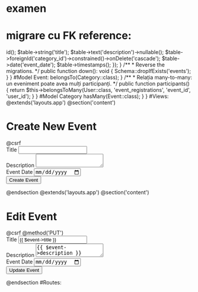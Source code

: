 # examen

# migrare cu FK reference: 
<?php

use Illuminate\Database\Migrations\Migration;
use Illuminate\Database\Schema\Blueprint;
use Illuminate\Support\Facades\Schema;

class CreateEventsTable extends Migration
{
    /**
     * Run the migrations.
     */
    public function up(): void
    {
        Schema::create('events', function (Blueprint $table) {
            $table->id();
            $table->string('title');
            $table->text('description')->nullable();
            $table->foreignId('category_id')->constrained()->onDelete('cascade');
            $table->date('event_date');
            $table->timestamps();
        });
    }

    /**
     * Reverse the migrations.
     */
    public function down(): void
    {
        Schema::dropIfExists('events');
    }
}



#Model Event: 

<?php
namespace App\Models;

use Illuminate\Database\Eloquent\Factories\HasFactory;
use Illuminate\Database\Eloquent\Model;

class Event extends Model
{
    use HasFactory;

    // Coloanele care pot fi completate în masă
    protected $fillable = [
        'title',
        'description',
        'category_id',
        'event_date',
    ];

    /**
     * Relația many-to-one: un eveniment aparține unei categorii.
     */
    public function category()
    {
        return $this->belongsTo(Category::class);
    }

    /**
     * Relația many-to-many: un eveniment poate avea mulți participanți.
     */
    public function participants()
    {
        return $this->belongsToMany(User::class, 'event_registrations', 'event_id', 'user_id');
    }
}


#Model Category

<?php

namespace App\Models;

use Illuminate\Database\Eloquent\Factories\HasFactory;
use Illuminate\Database\Eloquent\Model;

class Category extends Model
{
    use HasFactory;

    protected $fillable = [
        'name',
    ];

    /**
     * Relația one-to-many: o categorie poate avea mai multe evenimente.
     */
    public function events()
    {
        return $this->hasMany(Event::class);
    }
}


#Views:

@extends('layouts.app')

@section('content')
    <div class="container">
        <h1>Create New Event</h1>
        <form action="{{ route('events.store') }}" method="POST">
            @csrf
            <div class="mb-3">
                <label for="title" class="form-label">Title</label>
                <input type="text" class="form-control" id="title" name="title" required>
            </div>
            <div class="mb-3">
                <label for="description" class="form-label">Description</label>
                <textarea class="form-control" id="description" name="description"></textarea>
            </div>
            <div class="mb-3">
                <label for="event_date" class="form-label">Event Date</label>
                <input type="date" class="form-control" id="event_date" name="event_date" required>
            </div>
            <button type="submit" class="btn btn-primary">Create Event</button>
        </form>
    </div>
@endsection

@extends('layouts.app')

@section('content')
    <div class="container">
        <h1>Edit Event</h1>
        <form action="{{ route('events.update', $event->id) }}" method="POST">
            @csrf
            @method('PUT')
            <div class="mb-3">
                <label for="title" class="form-label">Title</label>
                <input type="text" class="form-control" id="title" name="title" value="{{ $event->title }}" required>
            </div>
            <div class="mb-3">
                <label for="description" class="form-label">Description</label>
                <textarea class="form-control" id="description" name="description">{{ $event->description }}</textarea>
            </div>
            <div class="mb-3">
                <label for="event_date" class="form-label">Event Date</label>
                <input type="date" class="form-control" id="event_date" name="event_date"
                    value="{{ $event->event_date }}" required>
            </div>
            <button type="submit" class="btn btn-primary">Update Event</button>
        </form>
    </div>
@endsection


#Routes:
<?php

use Illuminate\Support\Facades\Route;
use App\Http\Controllers\EventController;

Route::resource('events', EventController::class);

